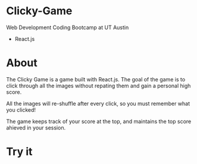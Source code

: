 # Clicky-Game

Web Development Coding Bootcamp at UT Austin
* React.js

# About

The Clicky Game is a game built with React.js. The goal of the game is to click through all the images without repating them and gain a personal high score.

All the images will re-shuffle after every click, so you must remember what you clicked!

The game keeps track of your score at the top, and maintains the top score ahieved in your session.

# Try it

